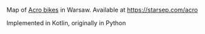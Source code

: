 Map of [Acro bikes](https://acro.bike) in Warsaw.
Available at https://starsep.com/acro

Implemented in Kotlin, originally in Python
